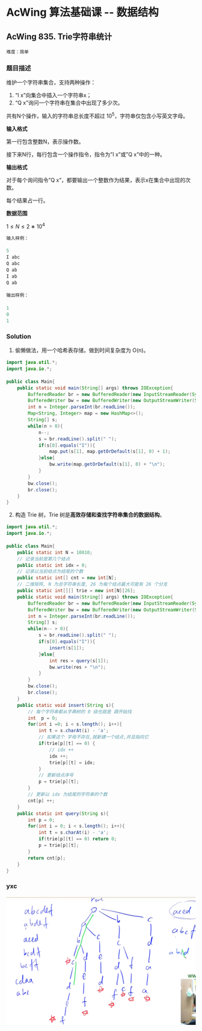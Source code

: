# AcWing 算法基础课 -- 数据结构

## AcWing 835. Trie字符串统计 

`难度：简单`

### 题目描述

维护一个字符串集合，支持两种操作：

1. “I x”向集合中插入一个字符串x；
2. “Q x”询问一个字符串在集合中出现了多少次。

共有N个操作，输入的字符串总长度不超过 $10^5$，字符串仅包含小写英文字母。

**输入格式**

第一行包含整数N，表示操作数。

接下来N行，每行包含一个操作指令，指令为”I x”或”Q x”中的一种。

**输出格式**

对于每个询问指令”Q x”，都要输出一个整数作为结果，表示x在集合中出现的次数。

每个结果占一行。

**数据范围**

$1 ≤ N ≤ 2 ∗ 10^4$

```r
输入样例：

5
I abc
Q abc
Q ab
I ab
Q ab

输出样例：

1
0
1

```

### Solution

1. 偷懒做法，用一个哈希表存储，做到时间复杂度为 O(n)。

```java
import java.util.*;
import java.io.*;

public class Main{
    public static void main(String[] args) throws IOException{
        BufferedReader br = new BufferedReader(new InputStreamReader(System.in));
        BufferedWriter bw = new BufferedWriter(new OutputStreamWriter(System.out));
        int n = Integer.parseInt(br.readLine());
        Map<String, Integer> map = new HashMap<>();
        String[] s;
        while(n > 0){
            n--;
            s = br.readLine().split(" ");
            if(s[0].equals("I")){
                map.put(s[1], map.getOrDefault(s[1], 0) + 1);
            }else{
                bw.write(map.getOrDefault(s[1], 0) + "\n");
            }
        }
        bw.close();
        br.close();
    }
}
```

2. 构造 Trie 树，Trie 树是**高效存储和查找字符串集合的数据结构**。

```java
import java.util.*;
import java.io.*;

public class Main{
    public static int N = 10010;
    // 记录当前是第几个结点
    public static int idx = 0;
    // 记录以当前结点为结尾的个数
    public static int[] cnt = new int[N];
    // 二维矩阵, N 为总字符串长度, 26 为每个结点最大可能有 26 个分支
    public static int[][] trie = new int[N][26];
    public static void main(String[] args) throws IOException{
        BufferedReader br = new BufferedReader(new InputStreamReader(System.in));
        BufferedWriter bw = new BufferedWriter(new OutputStreamWriter(System.out));
        int n = Integer.parseInt(br.readLine());
        String[] s;
        while(n-- > 0){
            s = br.readLine().split(" ");
            if(s[0].equals("I")){
                insert(s[1]);
            }else{
                int res = query(s[1]);
                bw.write(res + "\n");
            }
        }
        bw.close();
        br.close();
    }
    public static void insert(String s){
        // 每个字符串都从字典树的 0 级也就是 跟开始找
        int  p = 0;
        for(int i =0; i < s.length(); i++){
            int t = s.charAt(i) - 'a';
            // 如果这个 字母不存在,就新建一个结点,并且指向它
            if(trie[p][t] == 0) {
                // idx ++
                idx ++;
                trie[p][t] = idx;
            }
            // 更新结点序号
            p = trie[p][t];
        }
        // 更新以 idx 为结尾的字符串的个数
        cnt[p] ++;
    }
    public static int query(String s){
        int p = 0;
        for(int i = 0; i < s.length(); i++){
            int t = s.charAt(i) - 'a';
            if(trie[p][t] == 0) return 0;
            p = trie[p][t];
        }
        return cnt[p];
    }
}
```

### yxc

![image-20210217161943396](pics/image-20210217161943396.png)